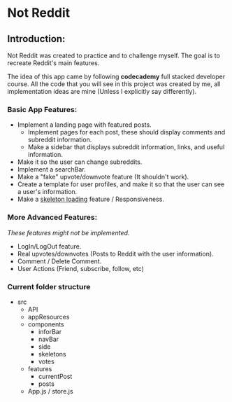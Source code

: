 # Not Reddit #

## Introduction: ##

Not Reddit was created to practice and to challenge myself. The goal is to recreate Reddit's main features.

The idea of this app came by following **codecademy** full stacked developer course. All the code that you will see in this project was created by me, all implementation ideas are mine (Unless I explicitly say differently).

### Basic App Features: ###

- Implement a landing page with featured posts.
    - Implement pages for each post, these should display comments and subreddit information.
    - Make a sidebar that displays subreddit information, links, and useful information.
- Make it so the user can change subreddits.
- Implement a searchBar.
- Make a "fake" upvote/downvote feature (It shouldn't work).
- Create a template for user profiles, and make it so that the user can see a user's information.
- Make a [skeleton loading](https://www.freecodecamp.org/news/how-to-build-skeleton-screens-using-css-for-better-user-experience/#:~:text=A%20skeleton%20screen%20is%20an,%2C%20card%2C%20and%20so%20on.) feature / Responsiveness.

### More Advanced Features: ###

*These features might not be implemented.*

- LogIn/LogOut feature.
- Real upvotes/downvotes (Posts to Reddit with the user information).
- Comment / Delete Comment.
- User Actions (Friend, subscribe, follow, etc)

### Current folder structure ###

- src
    - API
    - appResources
    - components
        - inforBar
        - navBar
        - side
        - skeletons
        - votes 
    - features
        - currentPost
        - posts
    - App.js / store.js    
